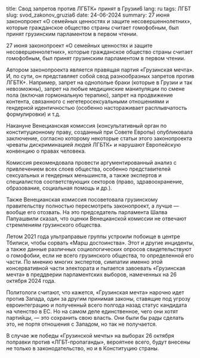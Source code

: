 title: Свод запретов против ЛГБТК+ принят в Грузии6
lang: ru
tags: ЛГБТ
slug: svod_zakonov_gruzia6
date: 24-06-2024
summary:  27 июня законопроект «О семейных ценностях и защите несовершеннолетних», которые гражданское общество страны считает гомофобным, был принят грузинским парламентом в первом чтении.

27 июня законопроект «О семейных ценностях и защите несовершеннолетних», которые гражданское общество страны считает гомофобным, был принят грузинским парламентом в первом чтении.  


Автором законопроекта является правящая партия «Грузинская мечта». И, по сути, он представляет собой свод разнообразных запретов против ЛГБТК+. Например, запрет на однополые браки (которые в Грузии и так невозможны), запрет на любые медицинские манипуляции по смене пола (включая гормональную терапию), запрет на продвижение контента, связанного с негетеросексуальными отношениями и гендерной идентичностью (особенно настораживает расплывчатость формулировки) и т.д.  


Накануне Венецианская комиссия (консультативный орган по конституционному праву, созданный при Совете Европы) опубликовала заключение, согласно которому некоторые статьи этого законопроекта чреваты дискриминацией людей ЛГБТК+ и нарушают Европейскую конвенцию о правах человека.  


Комиссия рекомендовала провести аргументированный анализ с привлечением всех слоев общества, особенно представителей сексуальных и гендерных меньшинств, а также экспертов и специалистов соответствующих секторов (право, здравоохранение, образование, социальная помощь и др.).  


Также Венецианская комиссия посоветовала грузинскому правительству полностью пересмотреть законопроект, а лучше — вообще его отозвать. На это председатель парламента Шалва Папуашвили сказал, что оценки Венецианской комиссии не отвечают стремлениям грузинского общества.  


Летом 2021 года ультраправые группы устроили побоище в центре Тбилиси, чтобы сорвать «Марш достоинства». Этот и другие инциденты, а также данные различных социологических опросов свидетельствуют о гомофобии, если не всего грузинского общества, то определенной его части. По мнению многих экспертов, симпатии именно этой консервативной части электората и пытается завоевать «Грузинская мечта» в преддверии парламентских выборов, намеченных на 26 октября 2024 года.  


Политологи считают, что кажется, «Грузинская мечта» нарочно идет против Запада, один за другим принимая законы, ставящие под угрозу евроинтеграцию и полученный всего полгода назад статус кандидата на членство в ЕС. Но на самом деле единственное, чего они хотят партийцы, — это сохранить свою власть. Они были бы рады сделать это, не портя отношения с Западом, но так не получается.  

В случае же победы «Грузинской мечты» на выборах 26 октября поправки против «ЛГБТ-пропаганды», вероятнее всего, будут внесены не только в законодательство, но и в Конституцию страны.



